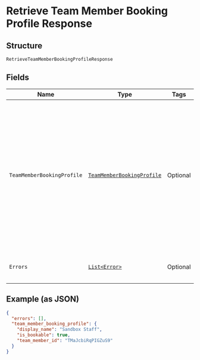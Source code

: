 
# Retrieve Team Member Booking Profile Response

## Structure

`RetrieveTeamMemberBookingProfileResponse`

## Fields

| Name | Type | Tags | Description | Getter |
|  --- | --- | --- | --- | --- |
| `TeamMemberBookingProfile` | [`TeamMemberBookingProfile`](/doc/models/team-member-booking-profile.md) | Optional | The booking profile of a seller's team member, including the team member's ID, display name, description and whether the team member can be booked as a service provider. | TeamMemberBookingProfile getTeamMemberBookingProfile() |
| `Errors` | [`List<Error>`](/doc/models/error.md) | Optional | Errors that occurred during the request. | List<Error> getErrors() |

## Example (as JSON)

```json
{
  "errors": [],
  "team_member_booking_profile": {
    "display_name": "Sandbox Staff",
    "is_bookable": true,
    "team_member_id": "TMaJcbiRqPIGZuS9"
  }
}
```

